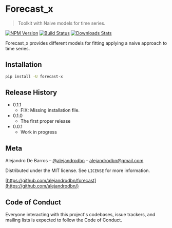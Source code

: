 # Forecast_x
> Toolkit with Naive models for time series.

[![NPM Version][npm-image]][npm-url]
[![Build Status][travis-image]][travis-url]
[![Downloads Stats][npm-downloads]][npm-url]

Forecast_x provides different models for fitting applying a naive approach to time series.



## Installation

```sh
pip install -U forecast-x
```


## Release History

* 0.1.1
    * FIX: Missing installation file.
* 0.1.0
    * The first proper release
* 0.0.1
    * Work in progress

## Meta

Alejandro De Barros – [@alejandrodbn](https://twitter.com/alejandrodbn) – alejandrodbn@gmail.com

Distributed under the MIT license. See ``LICENSE`` for more information.

[https://github.com/alejandrodbn/forecast](https://github.com/alejandrodbn/)


<!-- Markdown link & img dfn's -->
[npm-image]: https://img.shields.io/npm/v/datadog-metrics.svg?style=flat-square
[npm-url]: https://npmjs.org/package/datadog-metrics
[npm-downloads]: https://img.shields.io/npm/dm/datadog-metrics.svg?style=flat-square
[travis-image]: https://img.shields.io/travis/dbader/node-datadog-metrics/master.svg?style=flat-square
[travis-url]: https://travis-ci.org/dbader/node-datadog-metrics
[wiki]: https://github.com/alejandrodbn/forecast/wiki




## Code of Conduct
Everyone interacting with this project's codebases, issue trackers, and mailing lists is expected to follow the Code of Conduct.
